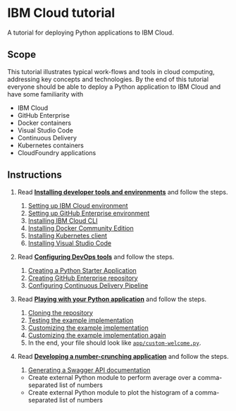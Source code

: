 # IBM Cloud tutorial

A tutorial for deploying Python applications to IBM Cloud.

## Scope

This tutorial illustrates typical work-flows and tools in cloud computing, addressing key concepts
and technologies.
By the end of this tutorial everyone should be able to deploy a Python application to IBM Cloud
and have some familiarity with

* IBM Cloud
* GitHub Enterprise
* Docker containers
* Visual Studio Code
* Continuous Delivery
* Kubernetes containers
* CloudFoundry applications

## Instructions

1. Read [**Installing developer tools and environments**](0-INSTALL.md) and follow the steps.
    1. [Setting up IBM Cloud environment](0-INSTALL.md#setting-up-ibm-cloud-environment)
    1. [Setting up GitHub Enterprise environment](0-INSTALL.md#setting-up-github-enterprise-environment)
    1. [Installing IBM Cloud CLI](0-INSTALL.md#installing-ibm-cloud-cli)
    1. [Installing Docker Community Edition](0-INSTALL.md#installing-docker-community-edition)
    1. [Installing Kubernetes client](0-INSTALL.md#installing-kubernetes-client)
    1. [Installing Visual Studio Code](0-INSTALL.md#installing-visual-studio-code)

1. Read [**Configuring DevOps tools**](1-CONFIGURE.md) and follow the steps.
    1. [Creating a Python Starter Application](1-CONFIGURE.md#creating-a-python-starter-application)
    1. [Creating GitHub Enterprise repository](1-CONFIGURE.md#creating-github-enterprise-repository)
    1. [Configuring Continuous Delivery Pipeline](1-CONFIGURE.md#configuring-continuous-delivery-pipeline)

1. Read [**Playing with your Python application**](2-PLAY.md) and follow the steps.
    1. [Cloning the repository](2-PLAY.md#cloning-the-repository)
    1. [Testing the example implementation](2-PLAY.md#testing-the-example-implementation)
    1. [Customizing the example implementation](2-PLAY.md#customizing-the-example-implementation)
    1. [Customizing the example implementation again](2-PLAY.md#customizing-the-example-implementation-again)
    1. In the end, your file should look like [`app/custom-welcome.py`](app/custom-welcome.py).

1. Read [**Developing a number-crunching application**](3-DEVELOP.md) and follow the steps.
    1. [Generating a Swagger API documentation](3-DEVELOP.md#generating-a-swagger-api-documentation)

    * Create external Python module to perform average over a comma-separated list of numbers
    * Create external Python module to plot the histogram of a comma-separated list of numbers